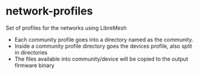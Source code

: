 # network-profiles
Set of profiles for the networks using LibreMesh

* Each community profile goes into a directory named as the community.
* Inside a community profile directory goes the devices profile, also split in directories
* The files available into community/device will be copied to the output firmware binary

